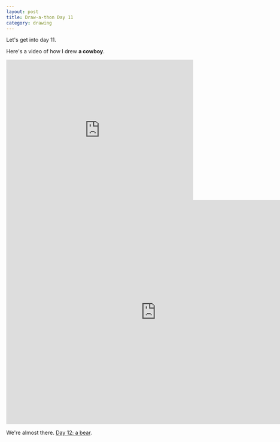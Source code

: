 ```yaml
---
layout: post
title: Draw-a-thon Day 11
category: drawing
---
```


Let's get into day 11.

Here's a video of how I drew **a cowboy**.

<iframe src="https://player.vimeo.com/video/123356922" width="500" height="375" frameborder="0" webkitallowfullscreen mozallowfullscreen allowfullscreen class="show-on-mobile"></iframe>

<iframe src="https://player.vimeo.com/video/123356922" width="800" height="600" frameborder="0" webkitallowfullscreen mozallowfullscreen allowfullscreen class="show-on-phablet"></iframe>

We're almost there. <a href="/twitter-drawathon">Day 12: a bear</a>.
